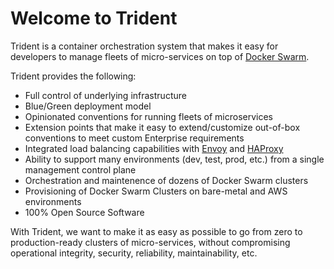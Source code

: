 # Welcome to Trident

Trident is a container orchestration system that makes it easy for developers to manage fleets of micro-services
on top of [Docker Swarm](https://docs.docker.com/engine/swarm/).

Trident provides the following:

* Full control of underlying infrastructure
* Blue/Green deployment model
* Opinionated conventions for running fleets of microservices
* Extension points that make it easy to extend/customize out-of-box conventions to meet custom Enterprise requirements
* Integrated load balancing capabilities with [Envoy](https://envoyproxy.github.io/) and [HAProxy](http://www.haproxy.org)
* Ability to support many environments (dev, test, prod, etc.) from a single management control plane
* Orchestration and maintenence of dozens of Docker Swarm clusters 
* Provisioning of Docker Swarm Clusters on bare-metal and AWS environments
* 100% Open Source Software

With Trident, we want to make it as easy as possible to go from zero to production-ready clusters of micro-services, without compromising operational integrity, security, reliability, maintainability, etc.


